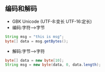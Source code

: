 ## 编码和解码

- GBK Unicode (UTF-8:变长 UTF-16:定长)
- 编码:字符-->字节

```java
String msg = "this is msg";
byte[] data = msg.getBytes();
```

- 解码:字节-->字符

```java
byte[] data = new byte[10];
String msg = new byte(data, 0, data.length);
```
